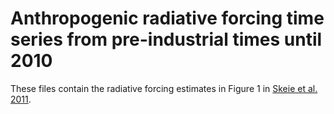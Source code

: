 # Anthropogenic radiative forcing time series from pre-industrial times until 2010

These files contain the radiative forcing estimates in Figure 1 in [Skeie et al. 2011](https://acp.copernicus.org/articles/11/11827/2011/).

